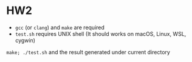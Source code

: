 # HW2

- `gcc` (or `clang`) and `make` are required
- `test.sh` requires UNIX shell (It should works on macOS, Linux, WSL, cygwin)

`make; ./test.sh` and the result generated under current directory
